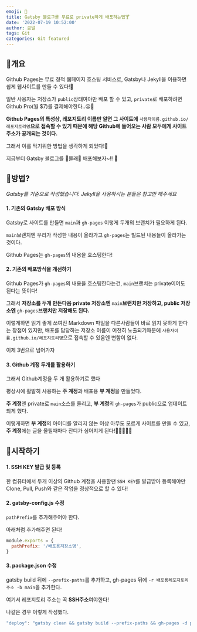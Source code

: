 ```yaml
---
emoji: 🧼
title: Gatsby 블로그를 무료로 private하게 배포하는법🍸
date: '2022-07-19 10:52:00'
author: 곰덜
tags: Git
categories: Git featured
---
```


## 🥑개요

Github Pages는 무료 정적 웹페이지 호스팅 서비스로, Gatsby나 Jekyll을 이용하면 쉽게 웹사이트를 만들 수 있다!🥳

일반 사용자는 저장소가  `public`상태여야만 배포 할 수 있고, `private`로 배포하려면 Github Pro(월 $7)를 결제해야한다..😦💸

**Github Pages의 특성상, 레포지토리 이름만 알면 그 사이트에** `사용자이름.github.io/레포지토리명`**으로 접속할 수 있기 때문에 해당 Github에 들어오는 사람 모두에게 사이트 주소가 공개되는 것이다.**

그래서 이를 막기위한 방법을 생각하게 되었다!🥰

지금부터 Gatsby 블로그를 👻몰래👻 배포해보자~!! 🤺



## 🍰방법?

*Gatsby를 기준으로 작성했습니다. Jekyll을 사용하시는 분들은 참고만 해주세요* 

#### 1. 기존의 Gatsby 배포 방식

Gatsby로 사이트를 만들면 `main`과  `gh-pages` 이렇게 두개의 브랜치가 필요하게 된다.

`main`브랜치엔 우리가 작성한 내용이 올라가고 `gh-pages`는 빌드된 내용들이 올라가는 것이다.

Github Pages는 `gh-pages`의 내용을 호스팅한다!



#### 2. 기존의 배포방식을 개선하기

Github Pages가 `gh-pages`의 내용을 호스팅한다는건, `main`브랜치는 private이어도 된다는 뜻이다!

그래서 **저장소를 두개 만든다음 private 저장소엔** `main`**브랜치만 저장하고, public 저장소엔** `gh-pages`**브랜치만 저장해도 된다.**

이렇게하면 읽기 좋게 쓰여진 Markdown 파일을 다른사람들이 바로 읽지 못하게 한다는 장점이 있지만, 배포를 담당하는 저장소 이름이 여전히 노출되기때문에 `사용자이름.github.io/레포지토리명`으로 접속할 수 있음엔 변함이 없다.

이제 3번으로 넘어가자



#### 3. Github 계정 두개를 활용하기

그래서 Github계정을 두 개 활용하기로 했다

평상시에 활발히 사용하는 **주 계정**과 배포용 **부 계정**을 만들었다.

**주 계정**엔 private로  `main`소스를 올리고, **부 계정**의 `gh-pages`가 public으로 업데이트되게 했다.

이렇게하면 **부 계정**의 아이디를 알리지 않는 이상 아무도 모르게 사이트를 만들 수 있고, **주 계정**에는 글을 올릴때마다 잔디가 심어지게 된다!🌱🌱🌱🌱🌱



## 💖시작하기

#### 1. SSH KEY 발급 및 등록

한 컴퓨터에서 두개 이상의 Github 계정을 사용할땐 `SSH KEY`를 발급받아 등록해야만 Clone, Pull, Push와 같은 작업을 정상적으로 할 수 있다!



#### 2. gatsby-config.js 수정

`pathPrefix`를 추가해주어야 한다.

아래처럼 추가해주면 된다!

```js
module.exports = {
  pathPrefix: '/배포용저장소명',
}
```



#### 3. package.json 수정

gatsby build 뒤에 `--prefix-paths`를 추가하고, gh-pages 뒤에 `-r 배포용레포지토리주소 -b main`을 추가한다.

여기서 레포지토리 주소는 꼭 **SSH주소**여야한다!

나같은 경우 이렇게 작성했다.

```js
"deploy": "gatsby clean && gatsby build --prefix-paths && gh-pages -d public -r 저장소SSH주소 -b main",
```





```toc

```
